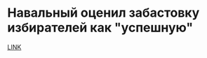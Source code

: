 # Навальный оценил забастовку избирателей как "успешную"



[LINK](https://varlamov.ru/2835103.html)